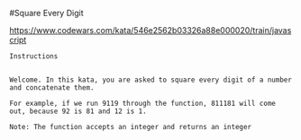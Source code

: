 #Square Every Digit

https://www.codewars.com/kata/546e2562b03326a88e000020/train/javascript

    Instructions


    Welcome. In this kata, you are asked to square every digit of a number and concatenate them.

    For example, if we run 9119 through the function, 811181 will come out, because 92 is 81 and 12 is 1.

    Note: The function accepts an integer and returns an integer
